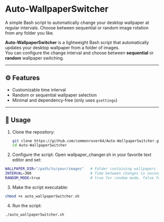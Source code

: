 # Auto-WallpaperSwitcher
A simple Bash script to automatically change your desktop wallpaper at regular intervals. Choose between sequential or random image rotation from any folder you like.


**Auto-WallpaperSwitcher** is a lightweight Bash script that automatically updates your desktop wallpaper from a folder of images.  
You can configure the change interval and choose between **sequential** or **random** wallpaper switching.

---

## ⚙️ Features
- Customizable time interval
- Random or sequential wallpaper selection
- Minimal and dependency-free (only uses `gsettings`)
  
---

## 🚀 Usage

1. Clone the repository:
   ```bash
   git clone https://github.com/commonrover64/Auto-WallpaperSwitcher.git
   cd Auto-WallpaperSwitcher

2. Configure the script:
  Open wallpaper_changer.sh in your favorite text editor and set:
  
  ```bash
  WALLPAPER_DIR="/path/to/your/images"   # Folder containing wallpapers
  INTERVAL=300                           # Time between changes in seconds
  RANDOM_MODE=true                       # true for random mode, false for sequential
  ```

3. Make the script executable:
  ```bash
  chmod +x auto_wallpaperSwitcher.sh
  ```

4. Run the script:
  ```bash
  ./auto_wallpaperSwitcher.sh
